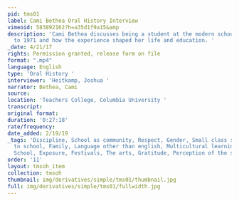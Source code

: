 ```yaml
---
pid: tms01
label: Cami Bethea Oral History Interview
vimeoid: 583892162?h=a35d1f9a15&amp
description: 'Cami Bethea discusses being a student at the modern school from 1964
  to 1971 and how the experience shaped her life and education. '
_date: 4/21/17
rights: Permission granted, release form on file
format: ".mp4"
language: English
type: 'Oral History '
interviewer: 'Heitkamp, Joshua '
narrator: Bethea, Cami
source:
location: 'Teachers College, Columbia University '
transcript:
original format:
duration: '0:27:18'
rate/frequency:
date_added: 2/19/19
_tags: 'Discipline, School as community, Respect, Gender, Small class sizes, Trip
  to school, Family, Language other than english, Multicultural learning, Private
  School, Exposure, Festivals, The arts, Gratitude, Perception of the school, '
order: '11'
layout: tmsoh_item
collection: tmsoh
thumbnail: img/derivatives/simple/tms01/thumbnail.jpg
full: img/derivatives/simple/tms01/fullwidth.jpg
---
```

